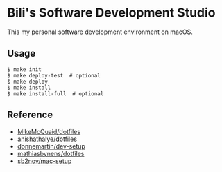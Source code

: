 # Bili's Software Development Studio

This my personal software development environment on macOS.

## Usage

```console
$ make init
$ make deploy-test  # optional
$ make deploy
$ make install
$ make install-full  # optional
```

## Reference

- [MikeMcQuaid/dotfiles](https://github.com/MikeMcQuaid/dotfiles)
- [anishathalye/dotfiles](https://github.com/anishathalye/dotfiles)
- [donnemartin/dev-setup](https://github.com/donnemartin/dev-setup)
- [mathiasbynens/dotfiles](https://github.com/mathiasbynens/dotfiles)
- [sb2nov/mac-setup](https://github.com/sb2nov/mac-setup)

